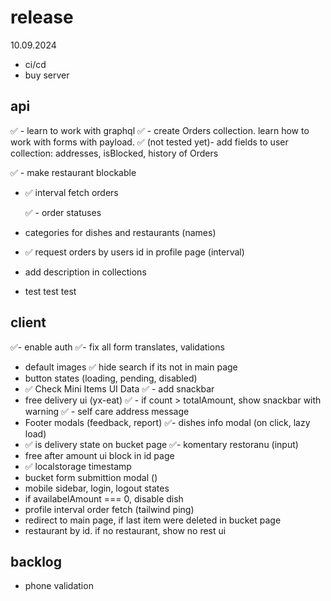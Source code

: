 # release

10.09.2024

- ci/cd
- buy server

## api

✅ - learn to work with graphql
✅ - create Orders collection. learn how to work with forms with payload.
✅ (not tested yet)- add fields to user collection: addresses, isBlocked, history of Orders

✅ - make restaurant blockable

<!-- - add filter orders in profile -->

- ✅ interval fetch orders
  <!-- - dish isChange flag -->

  ✅ - order statuses

- categories for dishes and restaurants (names)
- ✅ request orders by users id in profile page (interval)
- add description in collections
<!-- ex: https://github.com/payloadcms/public-demo/blob/master/src/payload/collections/Media.ts -->

- test test test

## client

✅- enable auth
✅- fix all form translates, validations

- default images
  ✅ hide search if its not in main page
- button states (loading, pending, disabled)
- ✅ Check Mini Items UI Data
  ✅ - add snackbar
- free delivery ui (yx-eat)
  <!-- - add filter ui in profile -->
  ✅ - if count > totalAmount, show snackbar with warning
  ✅ - self care address message
- Footer modals (feedback, report)
  <!-- - profile page (with add/remove addresses) -->
  ✅- dishes info modal (on click, lazy load)
- ✅ is delivery state on bucket page
  ✅- komentary restoranu (input)
- free after amount ui block in id page
- ✅ localstorage timestamp
- bucket form submittion modal ()
- mobile sidebar, login, logout states
- if availabelAmount === 0, disable dish
- profile interval order fetch (tailwind ping)
- redirect to main page, if last item were deleted in bucket page
- restaurant by id. if no restaurant, show no rest ui

## backlog

- phone validation
